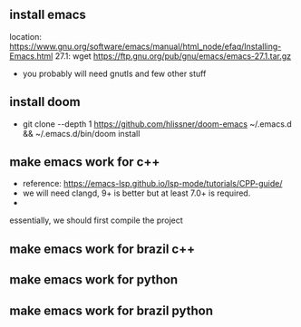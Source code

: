 ## install emacs
location: https://www.gnu.org/software/emacs/manual/html_node/efaq/Installing-Emacs.html
27.1: wget https://ftp.gnu.org/pub/gnu/emacs/emacs-27.1.tar.gz
* you probably will need gnutls and few other stuff 

## install doom 
* git clone --depth 1 https://github.com/hlissner/doom-emacs ~/.emacs.d && ~/.emacs.d/bin/doom install


## make emacs work for c++
* reference: https://emacs-lsp.github.io/lsp-mode/tutorials/CPP-guide/
* we will need clangd, 9+ is better but at least 7.0+ is required.
* 
essentially, we should first compile the project 

## make emacs work for brazil c++

## make emacs work for python

## make emacs work for brazil python
